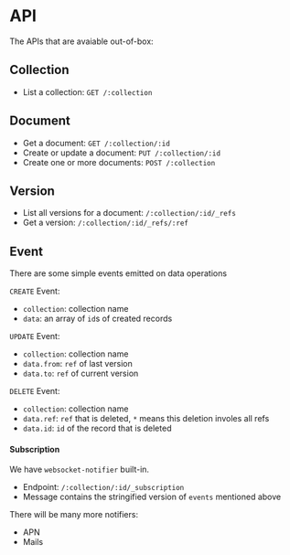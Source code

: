 # API

The APIs that are avaiable out-of-box:

## Collection

* List a collection: `GET /:collection`

## Document

* Get a document: `GET /:collection/:id`
* Create or update a document: `PUT /:collection/:id`
* Create one or more documents: `POST /:collection`

## Version

* List all versions for a document: `/:collection/:id/_refs`
* Get a version: `/:collection/:id/_refs/:ref`

## Event

There are some simple events emitted on data operations

`CREATE` Event:

* `collection`: collection name
* `data`: an array of `id`s of created records

`UPDATE` Event:

* `collection`: collection name
* `data.from`: `ref` of last version
* `data.to`: `ref` of current version

`DELETE` Event:

* `collection`: collection name
* `data.ref`: `ref` that is deleted, `*` means this deletion involes all refs
* `data.id`: `id` of the record that is deleted

#### Subscription

We have `websocket-notifier` built-in.

* Endpoint: `/:collection/:id/_subscription`
* Message contains the stringified version of `events` mentioned above

There will be many more notifiers:

* APN
* Mails
